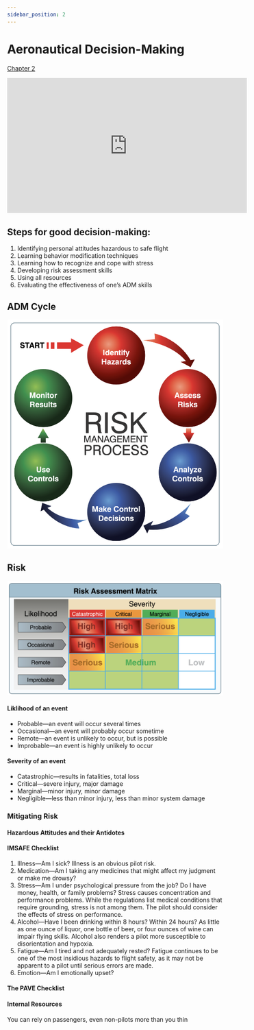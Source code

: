 ```yaml
---
sidebar_position: 2
---
```


# Aeronautical Decision-Making

[Chapter 2](https://www.faa.gov/sites/faa.gov/files/04_phak_ch2.pdf)

<iframe width="560" height="315" src="https://www.youtube-nocookie.com/embed/dtdoJgfUvuw?si=VGznY_pDR8cdVxyW" title="YouTube video player" frameBorder="0" allow="accelerometer; clipboard-write; encrypted-media; picture-in-picture; web-share; fullscreen" referrerPolicy="strict-origin-when-cross-origin" allowFullScreen></iframe>


## Steps for good decision-making:
1. Identifying personal attitudes hazardous to safe flight
2. Learning behavior modification techniques
3. Learning how to recognize and cope with stress
4. Developing risk assessment skills
5. Using all resources
6. Evaluating the effectiveness of one’s ADM skills

## ADM Cycle
![Risk Management Process](image.png)

## Risk

![alt text](image-1.png)


#### Liklihood of an event
- Probable—an event will occur several times
- Occasional—an event will probably occur sometime
- Remote—an event is unlikely to occur, but is possible
- Improbable—an event is highly unlikely to occur

#### Severity of an event
- Catastrophic—results in fatalities, total loss
- Critical—severe injury, major damage
- Marginal—minor injury, minor damage
- Negligible—less than minor injury, less than minor
system damage


### Mitigating Risk

#### Hazardous Attitudes and their Antidotes





#### IMSAFE Checklist
1. Illness—Am I sick? Illness is an obvious pilot risk.
2. Medication—Am I taking any medicines that might
affect my judgment or make me drowsy?
3. Stress—Am I under psychological pressure from the
job? Do I have money, health, or family problems?
Stress causes concentration and performance problems.
While the regulations list medical conditions that
require grounding, stress is not among them. The pilot
should consider the effects of stress on performance.
4. Alcohol—Have I been drinking within 8 hours?
Within 24 hours? As little as one ounce of liquor, one
bottle of beer, or four ounces of wine can impair flying
skills. Alcohol also renders a pilot more susceptible
to disorientation and hypoxia.
5. Fatigue—Am I tired and not adequately rested?
Fatigue continues to be one of the most insidious
hazards to flight safety, as it may not be apparent to
a pilot until serious errors are made.
6. Emotion—Am I emotionally upset?




#### The PAVE Checklist


#### Internal Resources

You can rely on passengers, even non-pilots more than you thin